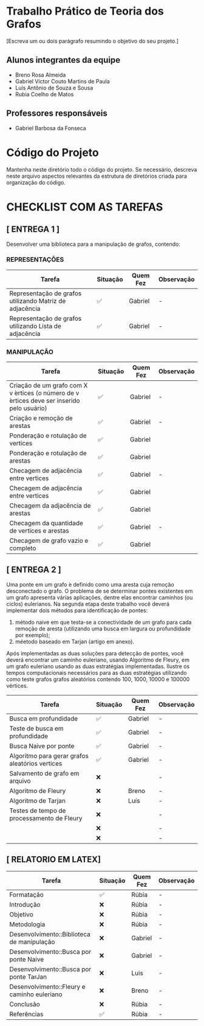 # Trabalho Prático de Teoria dos Grafos

[Escreva um ou dois  parágrafo resumindo o objetivo do seu projeto.]

## Alunos integrantes da equipe

* Breno Rosa Almeida 
* Gabriel Victor Couto Martins de Paula 
* Luís Antônio de Souza e Sousa 
* Rubia Coelho de Matos 

## Professores responsáveis

* Gabriel Barbosa da Fonseca 

# Código do Projeto

Mantenha neste diretório todo o código do projeto. Se necessário, descreva neste arquivo aspectos relevantes da estrutura de diretórios criada para organização do código.

# CHECKLIST COM AS TAREFAS

## [ ENTREGA 1 ]
Desenvolver uma biblioteca para a manipulação de grafos, contendo:

### REPRESENTAÇÕES
| Tarefa                                                  | Situação | Quem Fez | Observação |
| ------------------------------------------------------- | -------- | -------- | ---------- |
| Representação de grafos utilizando Matriz de adjacência | ✅       | Gabriel  | -          |
| Representação de grafos utilizando Lista de adjacência  | ✅       | Gabriel  | -          |

### MANIPULAÇÃO

| Tarefa                                                                                     | Situação | Quem Fez | Observação |
| ------------------------------------------------------------------------------------------ | -------- | -------- | ---------- |
| Criação de um grafo com X v ́ertices (o número de v ́ertices deve ser inserido pelo usuário) | ✅       | Gabriel  | -          |
| Criação e remoção de arestas                                                               | ✅       | Gabriel  | -          |
| Ponderação e rotulação de vertices                                                         | ✅       | Gabriel  |            |
| Ponderação e rotulação de arestas                                                          | ✅       | Gabriel  |            |
| Checagem de adjacência entre vertices                                                      | ✅       | Gabriel  | -          |
| Checagem de adjacência entre vertices                                                      | ✅       | Gabriel  |            |
| Checagem da adjacência de arestas                                                          | ✅       | Gabriel  |            |
| Checagem da quantidade de vertices e arestas                                               | ✅       | Gabriel  | -          |
| Checagem de grafo vazio e completo                                                         | ✅       | Gabriel  |            |

## [ ENTREGA 2 ]

Uma ponte em um grafo  ́e definido como uma aresta cuja remoção desconectado o grafo. O problema
de se determinar pontes existentes em um grafo apresenta várias aplicações, dentre elas encontrar
caminhos (ou ciclos) eulerianos. Na segunda etapa deste trabalho você deverá implementar dois
métodos para identificação de pontes: 

1. método naive em que testa-se a conectividade de um grafo para cada remoção de aresta (utilizando uma busca em largura ou profundidade por exemplo); 
2.  méetodo baseado em Tarjan (artigo em anexo). 

Após implementadas as duas soluções para detecção de pontes, você deverá encontrar um caminho euleriano, usando Algoritmo de Fleury, em um grafo euleriano usando as duas estratégias implementadas. Ilustre os tempos computacionais necessários para as duas estratégias utilizando como teste
grafos grafos aleatórios contendo 100, 1000, 10000 e 100000 vértices.


| Tarefa                                          | Situação | Quem Fez | Observação |
| ----------------------------------------------- | -------- | -------- | ---------- |
| Busca em profundidade                           | ✅       | Gabriel  | -          |
| Teste de busca em profundidade                  | ✅       | Gabriel  | -          |
| Busca Naive por ponte                           | ✅       | Gabriel  | -          |
| Algoritmo para gerar grafos aleatórios vertices | ✅       | Gabriel  | -          |
| Salvamento de grafo em arquivo                  | ❌       |          | -          |
| Algoritmo de Fleury                             | ❌       | Breno    | -          |
| Algoritmo de Tarjan                             | ❌       | Luís     | -          |
| Testes de tempo de processamento de Fleury      | ❌       |          | -          |
|                                                 | ❌       |          | -          |
|                                                 | ❌       |          | -          |

## [ RELATORIO EM LATEX]
| Tarefa                                      | Situação | Quem Fez | Observação |
| ------------------------------------------- | -------- | -------- | ---------- |
| Formatação                                  | ✅       | Rúbia    | -          |
| Introdução                                  | ❌       | Rúbia    | -          |
| Objetivo                                    | ❌       | Rúbia    | -          |
| Metodologia                                 | ❌       | Rúbia    | -          |
| Desenvolvimento::Biblioteca de manipulação  | ❌       | Gabriel  | -          |
| Desenvolvimento::Busca por ponte Naive      | ❌       | Gabriel  | -          |
| Desenvolvimento::Busca por ponte TarJan     | ❌       | Luis     | -          |
| Desenvolvimento::Fleury e caminho euleriano | ❌       | Breno    | -          |
| Conclusão                                   | ❌       | Rúbia    | -          |
| Referências                                 | ✅       | Rúbia    | -          |

